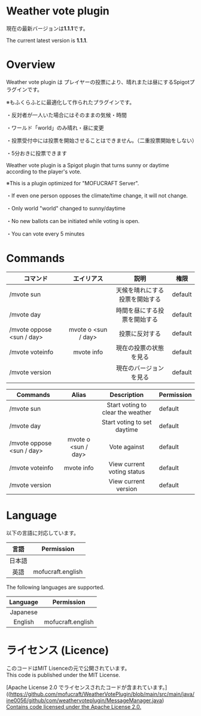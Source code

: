 # Weather vote plugin
現在の最新バージョンは**1.1.1**です。

The current latest version is **1.1.1**.
# Overview
Weather vote plugin は プレイヤーの投票により、晴れまたは昼にするSpigotプラグインです。

※もふくらふとに最適化して作られたプラグインです。

・反対者が一人いた場合にはそのままの気候・時間

・ワールド「world」のみ晴れ・昼に変更

・投票受付中には投票を開始させることはできません。（二重投票開始をしない）

・5分おきに投票できます

Weather vote plugin is a Spigot plugin that turns sunny or daytime according to the player's vote.

※This is a plugin optimized for "MOFUCRAFT Server".

・If even one person opposes the climate/time change, it will not change.

・Only world "world" changed to sunny/daytime

・No new ballots can be initiated while voting is open.

・You can vote every 5 minutes

# Commands

| コマンド                      |        エイリアス        |       説明        | 権限      |
|---------------------------|:-------------------:|:---------------:|---------|
| /mvote sun                |                     | 天候を晴れにする投票を開始する | default |
| /mvote day                |                     | 時間を昼にする投票を開始する  | default |
| /mvote oppose <sun / day> | mvote o <sun / day> |     投票に反対する     | default |
| /mvote voteinfo           |     mvote info      |   現在の投票の状態を見る   | default |
| /mvote version            |                     |   現在のバージョンを見る   | default |

| Commands                  |        Alias        |            Description            | Permission |
|---------------------------|:-------------------:|:---------------------------------:|------------|
| /mvote sun                |                     | Start voting to clear the weather | default    |
| /mvote day                |                     |    Start voting to set daytime    | default    |
| /mvote oppose <sun / day> | mvote o <sun / day> |           Vote against            | default    |
| /mvote voteinfo           |     mvote info      |    View current voting status     | default    |
| /mvote version            |                     |       View current version        | default    |

# Language
以下の言語に対応しています。

| 言語  |     Permission     |
|:---:|:------------------:|
| 日本語 |                    |
| 英語  | mofucraft.english  |


The following languages are supported.

| Language |     Permission     |
|:--------:|:------------------:|
| Japanese |                    |
| English  | mofucraft.english  |

# ライセンス (Licence)

このコードはMIT Lisenceの元で公開されています。  
This code is published under the MIT License.

[Apache License 2.0 でライセンスされたコードが含まれています。]((https://github.com/mofucraft/WeatherVotePlugin/blob/main/src/main/java/ine0056/github/com/weathervoteplugin/MessageManager.java)  
[Contains code licensed under the Apache License 2.0.](https://github.com/mofucraft/WeatherVotePlugin/blob/main/src/main/java/ine0056/github/com/weathervoteplugin/MessageManager.java)